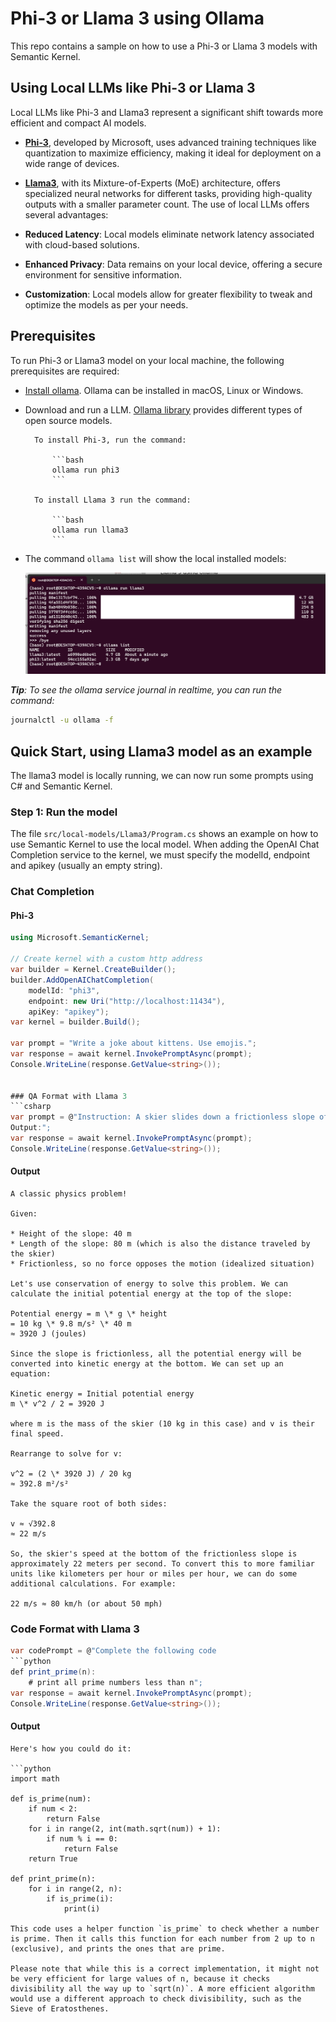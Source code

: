 # Phi-3 or Llama 3 using Ollama

This repo contains a sample on how to use a Phi-3 or Llama 3 models with Semantic Kernel.

## Using Local LLMs like Phi-3 or Llama 3 

Local LLMs like Phi-3 and Llama3 represent a significant shift towards more efficient and compact AI models. 

- [**Phi-3**](https://azure.microsoft.com/blog/introducing-phi-3-redefining-whats-possible-with-slms/), developed by Microsoft, uses advanced training techniques like quantization to maximize efficiency, making it ideal for deployment on a wide range of devices.
- [**Llama3**](https://llama.meta.com/llama3/), with its Mixture-of-Experts (MoE) architecture, offers specialized neural networks for different tasks, providing high-quality outputs with a smaller parameter count. 
The use of local LLMs offers several advantages:

- **Reduced Latency**: Local models eliminate network latency associated with cloud-based solutions.
- **Enhanced Privacy**: Data remains on your local device, offering a secure environment for sensitive information.
- **Customization**: Local models allow for greater flexibility to tweak and optimize the models as per your needs.

## Prerequisites

To run Phi-3 or Llama3 model on your local machine, the following prerequisites are required:

- [Install ollama](https://ollama.com/download). Ollama can be installed in macOS, Linux or Windows. 
- Download and run a LLM. 
    [Ollama library](https://ollama.com/library) provides different types of open source models. 
    
        To install Phi-3, run the command:

            ```bash
            ollama run phi3
            ```

        To install Llama 3 run the command:

            ```bash
            ollama run llama3
            ```

- The command `ollama list` will show the local installed models:

    ![Image Description](img/10ollamarunllama3.png)

***Tip**: To see the ollama service journal in realtime, you can run the command:*

```bash
journalctl -u ollama -f
```


## Quick Start, using Llama3 model as an example

The llama3 model is locally running, we can now run some prompts using C# and Semantic Kernel.

### Step 1: Run the model

The file `src/local-models/Llama3/Program.cs` shows an example on how to use Semantic Kernel to use the local model. When adding the OpenAI Chat Completion service to the kernel, we must specify the modelId, endpoint and apikey (usually an empty string).

### Chat Completion

#### Phi-3

```csharp
using Microsoft.SemanticKernel;

// Create kernel with a custom http address
var builder = Kernel.CreateBuilder();
builder.AddOpenAIChatCompletion(
    modelId: "phi3",
    endpoint: new Uri("http://localhost:11434"),
    apiKey: "apikey");
var kernel = builder.Build();

var prompt = "Write a joke about kittens. Use emojis.";
var response = await kernel.InvokePromptAsync(prompt);
Console.WriteLine(response.GetValue<string>());


### QA Format with Llama 3
```csharp
var prompt = @"Instruction: A skier slides down a frictionless slope of height 40m and length 80m, what's the skier's speed at the bottom?
Output:";
var response = await kernel.InvokePromptAsync(prompt);
Console.WriteLine(response.GetValue<string>());
```

#### Output
```
A classic physics problem!

Given:

* Height of the slope: 40 m
* Length of the slope: 80 m (which is also the distance traveled by the skier)
* Frictionless, so no force opposes the motion (idealized situation)

Let's use conservation of energy to solve this problem. We can calculate the initial potential energy at the top of the slope:

Potential energy = m \* g \* height
= 10 kg \* 9.8 m/s² \* 40 m
≈ 3920 J (joules)

Since the slope is frictionless, all the potential energy will be converted into kinetic energy at the bottom. We can set up an equation:

Kinetic energy = Initial potential energy
m \* v^2 / 2 = 3920 J

where m is the mass of the skier (10 kg in this case) and v is their final speed.

Rearrange to solve for v:

v^2 = (2 \* 3920 J) / 20 kg
≈ 392.8 m²/s²

Take the square root of both sides:

v ≈ √392.8
≈ 22 m/s

So, the skier's speed at the bottom of the frictionless slope is approximately 22 meters per second. To convert this to more familiar units like kilometers per hour or miles per hour, we can do some additional calculations. For example:

22 m/s ≈ 80 km/h (or about 50 mph)
```

### Code Format with Llama 3
```csharp
var codePrompt = @"Complete the following code
```python
def print_prime(n):
    # print all prime numbers less than n";
var response = await kernel.InvokePromptAsync(prompt);
Console.WriteLine(response.GetValue<string>());
```

#### Output
```
Here's how you could do it:

```python
import math

def is_prime(num):
    if num < 2:
        return False
    for i in range(2, int(math.sqrt(num)) + 1):
        if num % i == 0:
            return False
    return True

def print_prime(n):
    for i in range(2, n):
        if is_prime(i):
            print(i)

This code uses a helper function `is_prime` to check whether a number is prime. Then it calls this function for each number from 2 up to n (exclusive), and prints the ones that are prime.

Please note that while this is a correct implementation, it might not be very efficient for large values of n, because it checks divisibility all the way up to `sqrt(n)`. A more efficient algorithm would use a different approach to check divisibility, such as the Sieve of Eratosthenes.
```
